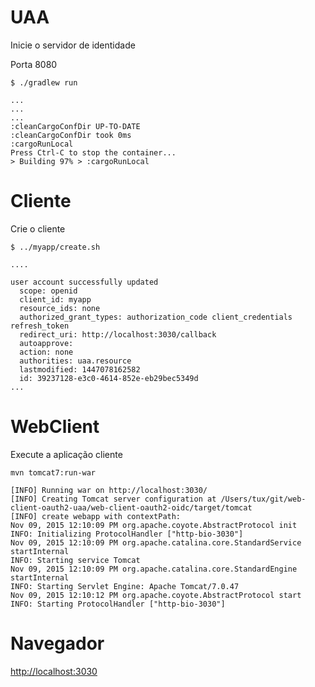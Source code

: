 # UAA

Inicie o servidor de identidade

Porta 8080

```
$ ./gradlew run
```

```
...
...
...
:cleanCargoConfDir UP-TO-DATE
:cleanCargoConfDir took 0ms
:cargoRunLocal
Press Ctrl-C to stop the container...
> Building 97% > :cargoRunLocal
```



# Cliente

Crie o cliente

```
$ ../myapp/create.sh

```

```
....

user account successfully updated
  scope: openid
  client_id: myapp
  resource_ids: none
  authorized_grant_types: authorization_code client_credentials refresh_token
  redirect_uri: http://localhost:3030/callback
  autoapprove: 
  action: none
  authorities: uaa.resource
  lastmodified: 1447078162582
  id: 39237128-e3c0-4614-852e-eb29bec5349d
...
```



# WebClient

Execute a aplicação cliente

```
mvn tomcat7:run-war
```

```
[INFO] Running war on http://localhost:3030/
[INFO] Creating Tomcat server configuration at /Users/tux/git/web-client-oauth2-uaa/web-client-oauth2-oidc/target/tomcat
[INFO] create webapp with contextPath: 
Nov 09, 2015 12:10:09 PM org.apache.coyote.AbstractProtocol init
INFO: Initializing ProtocolHandler ["http-bio-3030"]
Nov 09, 2015 12:10:09 PM org.apache.catalina.core.StandardService startInternal
INFO: Starting service Tomcat
Nov 09, 2015 12:10:09 PM org.apache.catalina.core.StandardEngine startInternal
INFO: Starting Servlet Engine: Apache Tomcat/7.0.47
Nov 09, 2015 12:10:12 PM org.apache.coyote.AbstractProtocol start
INFO: Starting ProtocolHandler ["http-bio-3030"]
```


# Navegador

[http://localhost:3030](http://localhost:3030)


